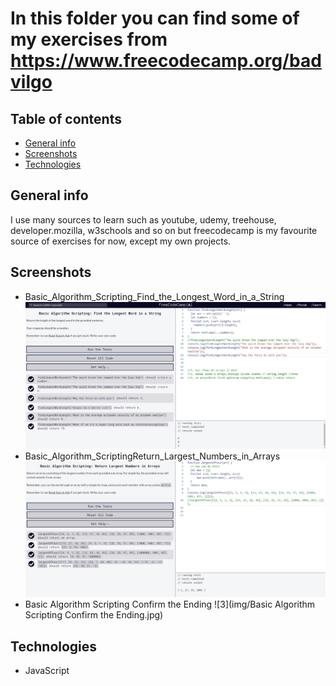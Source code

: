 # In this folder you can find some of my exercises from https://www.freecodecamp.org/badvilgo

## Table of contents

* [General info](#general-info)
* [Screenshots](#screenshots)
* [Technologies](#technologies)

## General info
I use many sources to learn such as youtube, udemy, treehouse, developer.mozilla, w3schools and so on but freecodecamp is my favourite source of exercises for now, except my own projects.

## Screenshots
* Basic_Algorithm_Scripting_Find_the_Longest_Word_in_a_String 
![1](img/Basic_Algorithm_Scripting_Find_the_Longest_Word_in_a_String.jpg)
* Basic_Algorithm_ScriptingReturn_Largest_Numbers_in_Arrays
![2](img/Basic_Algorithm_ScriptingReturn_Largest_Numbers_in_Arrays.jpg)
* Basic Algorithm Scripting Confirm the Ending
![3](img/Basic Algorithm Scripting Confirm the Ending.jpg)



## Technologies
* JavaScript 



